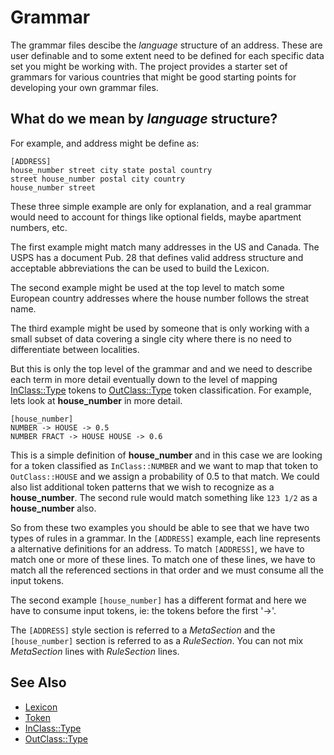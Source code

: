 # Grammar

The grammar files descibe the *language* structure of an address. These are
user definable and to some extent need to be defined for each specific data set
you might be working with. The project provides a starter set of grammars for
various countries that might be good starting points for developing your own
grammar files.

## What do we mean by *language* structure?

For example, and address might be define as:

```
[ADDRESS]
house_number street city state postal country
street house_number postal city country
house_number street
```

These three simple example are only for explanation, and a real grammar would
need to account for things like optional fields, maybe apartment numbers, etc.

The first example might match many addresses in the US and Canada. The USPS has
a document Pub. 28 that defines valid address structure and acceptable
abbreviations the can be used to build the Lexicon.

The second example might be used at the top level to match some European
country addresses where the house number follows the streat name.

The third example might be used by someone that is only working with a small
subset of data covering a single city where there is no need to differentiate
between localities.

But this is only the top level of the grammar and and we need to describe each
term in more detail eventually down to the level of mapping
[InClass::Type](inclas.md) tokens to [OutClass::Type](outclass.md) token
classification.  For example, lets look at **house_number** in more detail.

```
[house_number]
NUMBER -> HOUSE -> 0.5
NUMBER FRACT -> HOUSE HOUSE -> 0.6
```

This is a simple definition of **house_number** and in this case we are looking
for a token classified as ``InClass::NUMBER`` and we want to map that token to
``OutClass::HOUSE`` and we assign a probability of 0.5 to that match. We could
also list additional token patterns that we wish to recognize as a
**house_number**. The second rule would match something like ``123 1/2`` as a
**house_number** also.

So from these two examples you should be able to see that we have two types of
rules in a grammar. In the ``[ADDRESS]`` example, each line represents a
alternative definitions for an address. To match ``[ADDRESS]``, we have to
match one or more of these lines. To match one of these lines, we have to match
all the referenced sections in that order and we must consume all the input
tokens.

The second example ``[house_number]`` has a different format and here we have
to consume input tokens, ie: the tokens before the first '->'.

The ``[ADDRESS]`` style section is referred to a *MetaSection* and the
``[house_number]`` section is referred to as a *RuleSection*. You can not mix
*MetaSection* lines with *RuleSection* lines.

## See Also

* [Lexicon](lexicon.md)
* [Token](token.md)
* [InClass::Type](inclass.md)
* [OutClass::Type](outclass.md)

